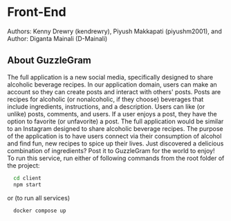 # Front-End #

Authors: Kenny Drewry (kendrewry), Piyush Makkapati (piyushm2001), and Author: Diganta Mainali (D-Mainali)

## About GuzzleGram ##
The full application is a new social media, specifically designed to share alcoholic beverage recipes. In our application domain, users can make an account so they can create posts and interact with others' posts. Posts are recipes for alcoholic (or nonalcoholic, if they choose) beverages that include ingredients, instructions, and a description. 
Users can like (or unlike) posts, comments, and users. If a user enjoys a post, they have the option to favorite (or unfavorite) a post. 
The full application would be similar to an Instagram designed to share alcoholic beverage recipes. The purpose of the application is to have users connect via their consumption of alcohol and find fun, new recipes to spice up their lives. 
Just discovered a delicious combination of ingredients? Post it to GuzzleGram for the world to enjoy!  
To run this service, run either of following commands from the root folder of the project:
```sh
  cd client
  npm start
```
or (to run all services)
```sh
  docker compose up
```
